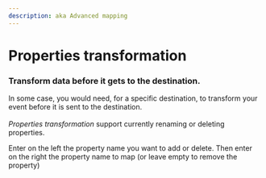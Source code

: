 ```yaml
---
description: aka Advanced mapping
---
```


# Properties transformation

### Transform data before it gets to the destination.

In some case, you would need, for a specific destination, to transform your event before it is sent to the destination.\
\
_Properties transformation_ support currently renaming or deleting properties.

Enter on the left the property name you want to add or delete. Then enter on the right the property name to map (or leave empty to remove the property)

<figure><img src="../../../.gitbook/assets/image (2) (3).png" alt=""><figcaption></figcaption></figure>
